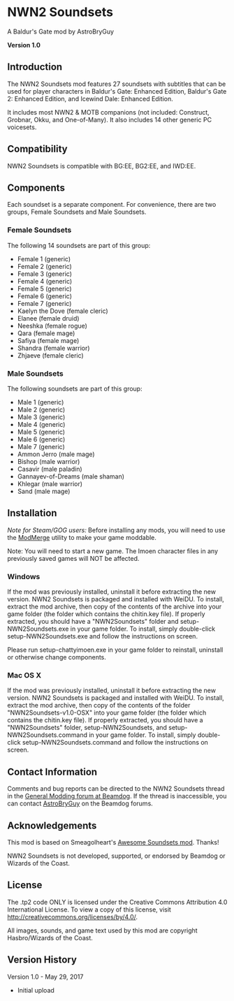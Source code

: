 # NWN2 Soundsets
A Baldur's Gate mod by AstroBryGuy

**Version 1.0**

## Introduction

The NWN2 Soundsets mod features 27 soundsets with subtitles that can be used for player characters in Baldur's Gate: Enhanced Edition, Baldur's Gate 2: Enhanced Edition, and Icewind Dale: Enhanced Edition.
 
It includes most NWN2 & MOTB companions (not included: Construct, Grobnar, Okku, and One-of-Many). It also includes 14 other generic PC voicesets.

## Compatibility

NWN2 Soundsets is compatible with BG:EE, BG2:EE, and IWD:EE.


## Components

Each soundset is a separate component. For convenience, there are two groups, Female Soundsets and Male Soundsets.

### Female Soundsets

The following 14 soundsets are part of this group:

* Female 1 (generic)
* Female 2 (generic)
* Female 3 (generic)
* Female 4 (generic)
* Female 5 (generic)
* Female 6 (generic)
* Female 7 (generic)
* Kaelyn the Dove (female cleric) 
* Elanee (female druid)
* Neeshka (female rogue)
* Qara (female mage)
* Safiya (female mage)
* Shandra (female warrior)
* Zhjaeve (female cleric)

### Male Soundsets

The following soundsets are part of this group:

* Male 1 (generic)
* Male 2 (generic)
* Male 3 (generic)
* Male 4 (generic)
* Male 5 (generic)
* Male 6 (generic)
* Male 7 (generic)
* Ammon Jerro (male mage)
* Bishop (male warrior)
* Casavir (male paladin)
* Gannayev-of-Dreams (male shaman)
* Khlegar (male warrior)
* Sand (male mage)


## Installation

*Note for Steam/GOG users:* Before installing any mods, you will need to use the [ModMerge](https://forums.beamdog.com/discussion/50441/modmerge-merge-your-steam-gog-zip-based-dlc-into-something-weidu-nearinfinity-dltcep-can-use/p1) utility to make your game moddable.

Note: You will need to start a new game. The Imoen character files in any previously saved games will NOT be affected.

### Windows 
If the mod was previously installed, uninstall it before extracting the new version. NWN2 Soundsets is packaged and installed with WeiDU. To install, extract the mod archive, then copy of the contents of the archive into your game folder (the folder which contains the chitin.key file). If properly extracted, you should have a "NWN2Soundsets" folder and setup-NWN2Soundsets.exe in your game folder. To install, simply double-click setup-NWN2Soundsets.exe and follow the instructions on screen. 

Please run setup-chattyimoen.exe in your game folder to reinstall, uninstall or otherwise change components. 

### Mac OS X 
If the mod was previously installed, uninstall it before extracting the new version. NWN2 Soundsets is packaged and installed with WeiDU. To install, extract the mod archive, then copy of the contents of the folder "NWN2Soundsets-v1.0-OSX" into your game folder (the folder which contains the chitin.key file). If properly extracted, you should have a "NWN2Soundsets" folder, setup-NWN2Soundsets, and setup-NWN2Soundsets.command in your game folder. To install, simply double-click setup-NWN2Soundsets.command and follow the instructions on screen. 


## Contact Information

Comments and bug reports can be directed to the NWN2 Soundsets thread in the [General Modding forum at Beamdog](https://forums.beamdog.com/categories/general-modding).  If the thread is inaccessible, you can contact [AstroBryGuy](https://forums.beamdog.com/profile/AstroBryGuy) on the Beamdog forums.


## Acknowledgements 

This mod is based on Smeagolheart's [Awesome Soundsets mod](https://forums.beamdog.com/discussion/38319/mods-awesome-soundsets-mods-master-thread-custom-soundsets-for-bgee-bg2ee-and-iwdee/p1). Thanks!

NWN2 Soundsets is not developed, supported, or endorsed by Beamdog or Wizards of the Coast.


## License

The .tp2 code ONLY is licensed under the Creative Commons Attribution 4.0 International License. To view a copy of this license, visit http://creativecommons.org/licenses/by/4.0/.

All images, sounds, and game text used by this mod are copyright Hasbro/Wizards of the Coast.


## Version History

Version 1.0 - May 29, 2017

- Initial upload
